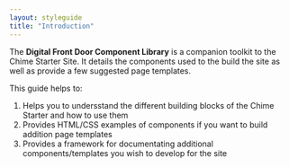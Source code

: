 ```yaml
---
layout: styleguide
title: "Introduction"
---
```


The **Digital Front Door Component Library** is a companion toolkit to the Chime Starter Site. It details the components used to the build the site as well as provide a few suggested page templates.

This guide helps to:

1. Helps you to undersstand the different building blocks of the Chime Starter and how to use them
2. Provides HTML/CSS examples of components if you want to build addition page templates
3. Provides a framework for documentating additional components/templates you wish to develop for the site
